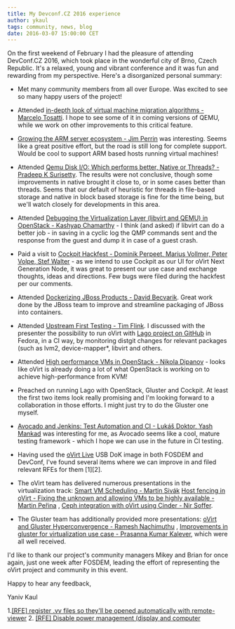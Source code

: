 ```yaml
---
title: My Devconf.CZ 2016 experience
author: ykaul
tags: community, news, blog
date: 2016-03-07 15:00:00 CET
---
```


On the first weekend of February I had the pleasure of attending DevConf.CZ 2016, which took place in the wonderful city of Brno, Czech Republic.
It's a relaxed, young and vibrant conference and it was fun and rewarding from my perspective.
Here's a disorganized personal summary:

- Met many community members from all over Europe. Was excited to see so many happy users of the project!
- Attended [in-depth look of virtual machine migration algorithms - Marcelo Tosatti](https://www.youtube.com/watch?v=XkMIMJKJeTY "in-depth look of virtual machine migration algorithms - Marcelo Tosatti"). I hope to see some of it in coming versions of QEMU, while we work on other improvements to this critical feature.
- [Growing the ARM server ecosystem - Jim Perrin](https://www.youtube.com/watch?v=q4gU87wdRtI "Growing the ARM server ecosystem - Jim Perrin") was interesting. Seems like a great positive effort, but the road is still long for complete support. Would be cool to support ARM based hosts running virtual machines!
- Attended [Qemu Disk I/O: Which performs better, Native or Threads? - Pradeep K Surisetty](https://www.youtube.com/watch?v=Jx93riUF5_I "Qemu Disk I/O: Which performs better, Native or Threads? - Pradeep K Surisetty"). The results were not conclusive, though some improvements in native brought it close to, or in some cases better than threads. Seems that our default of heuristic for threads in file-based storage and native in block based storage is fine for the time being, but we'll watch closely for developments in this area.
- Attended [Debugging the Virtualization Layer (libvirt and QEMU) in OpenStack - Kashyap Chamarthy](https://www.youtube.com/watch?v=Dd2AGGMWXQM "Debugging the Virtualization Layer (libvirt and QEMU) in OpenStack - Kashyap Chamarthy") - I think (and asked) if libvirt can do a better job - in saving in a cyclic log the QMP commands sent and the response from the guest and dump it in case of a guest crash.
- Paid a visit to [Cockpit Hackfest - Dominik Perpeet, Marius Vollmer, Peter Volpe, Stef Walter](https://www.youtube.com/watch?v=TNDe90WSZow "Cockpit Hackfest - Dominik Perpeet, Marius Vollmer, Peter Volpe, Stef Walter") - as we intend to use Cockpit as our UI for oVirt Next Generation Node, it was great to present our use case and exchange thoughts, ideas and directions. Few bugs were filed during the hackfest per our comments.
- Attended [Dockerizing JBoss Products - David Becvarik](https://www.youtube.com/watch?v=NpyEoFlDzOQ "Dockerizing JBoss Products - David Becvarik"). Great work done by the JBoss team to improve and streamline packaging of JBoss into containers.
- Attended [Upstream First Testing - Tim Flink](https://www.youtube.com/watch?v=15-yXOJuonQ "Upstream First Testing - Tim Flink"). I discussed with the presenter the possibility to run oVirt with [Lago project on GitHub](https://github.com/lago-project/lago "Lago project on GitHub") in Fedora, in a CI way, by monitoring distgit changes for relevant packages (such as lvm2, device-mapper*, libvirt and others.
- Attended [High performance VMs in OpenStack - Nikola Dipanov](https://www.youtube.com/watch?v=9J_sEdlpIlQ "High performance VMs in OpenStack - Nikola Dipanov") - looks like oVirt is already doing a lot of what OpenStack is working on to achieve high-performance from KVM!
- Preached on running Lago with OpenStack, Gluster and Cockpit. At least the first two items look really promising and I'm looking forward to a collaboration in those efforts. I might just try to do the Gluster one myself.
- [Avocado and Jenkins: Test Automation and CI - Lukáš Doktor, Yash Mankad](https://www.youtube.com/watch?v=rqavfmPAt7o "Avocado and Jenkins: Test Automation and CI - Lukáš Doktor, Yash Mankad") was interesting for me, as Avocado seems like a cool, mature testing framework - which I hope we can use in the future in CI testing.
- Having used the [oVirt Live](http://www.ovirt.org/download/ovirt-live/"http://www.ovirt.org/download/ovirt-live/") USB DoK image in both FOSDEM and DevConf, I've found several items where we can improve in and filed relevant RFEs for them [1][2].

- The oVirt team has delivered numerous presentations in the virtualization track:
[Smart VM Scheduling - Martin Sivák](https://www.youtube.com/watch?v=cQqJEiK7-Ug "Smart VM Scheduling - Martin Sivák")
[Host fencing in oVirt - Fixing the unknown and allowing VMs to be highly available - Martin Peřina](https://www.youtube.com/watch?v=V1JQtmdleaM "Host fencing in oVirt - Fixing the unknown and allowing VMs to be highly available - Martin Peřina") ,
[Ceph integration with oVirt using Cinder - Nir Soffer](https://www.youtube.com/watch?v=4CbHTAkVDZo "Ceph integration with oVirt using Cinder - Nir Soffer").
- The Gluster team has additionally provided more presentations:
[oVirt and Gluster Hyperconvergence - Ramesh Nachimuthu](https://www.youtube.com/watch?v=XudYwEWQF7U "oVirt and Gluster Hyperconvergence - Ramesh Nachimuthu") ,
[Improvements in gluster for virtualization use case - Prasanna Kumar Kalever](https://www.youtube.com/watch?v=TczVVCbm8NE "Improvements in gluster for virtualization use case - Prasanna Kumar Kalever"), which were all well received.

I'd like to thank our project's community managers Mikey and Brian for once again, just one week after FOSDEM, leading the effort of representing the oVirt project and community in this event.

Happy to hear any feedback,

Yaniv Kaul



1.[[RFE] register .vv files so they'll be opened automatically with remote-viewer](https://bugzilla.redhat.com/show_bug.cgi?id=1307261 "[RFE] register .vv files so they'll be opened automatically with remote-viewer")
2. [[RFE] Disable power management (display and computer](https://bugzilla.redhat.com/show_bug.cgi?id=1307262 "[RFE] Disable power management (display and computer")
